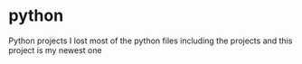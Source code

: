 # python
Python projects
I lost most of the python files including the projects and this project is my newest one
